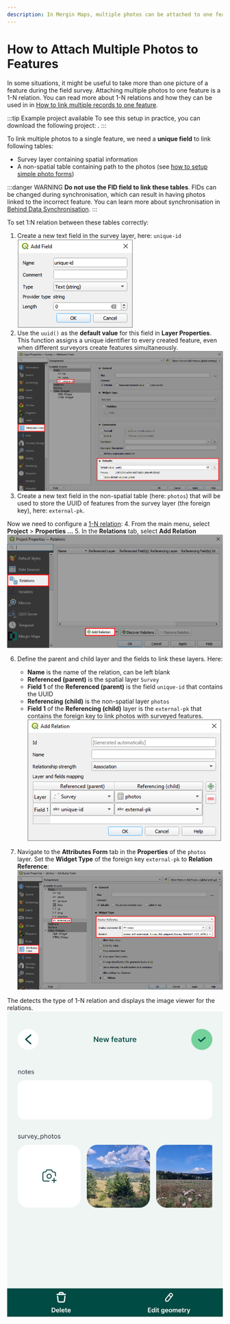 ```yaml
---
description: In Mergin Maps, multiple photos can be attached to one feature. Set up 1-N relations in QGIS to display a photo gallery in the features form.
---
```


# How to Attach Multiple Photos to Features


In some situations, it might be useful to take more than one picture of a feature during the field survey. Attaching multiple photos to one feature is a 1-N relation. You can read more about 1-N relations and how they can be used in <MainPlatformNameLink /> in [How to link multiple records to one feature](../one-to-n-relations/).

<YouTube id="NCa_Nb_CYno" title="Using multiple pictures per observation point" />

:::tip Example project available
To see this setup in practice, you can download the following project: 
<MerginMapsProject id="documentation/forms_multiple_photos" />.
:::

To link multiple photos to a single feature, we need a **unique field** to link following tables:
- Survey layer containing spatial information
- A non-spatial table containing path to the photos (see [how to setup simple photo forms](../photos/))

:::danger WARNING
**Do not use the FID field to link these tables**. FIDs can be changed during synchronisation, which can result in having photos linked to the incorrect feature. You can learn more about synchronisation in [Behind Data Synchronisation](../../manage/synchronisation/). 
:::

To set 1:N relation between these tables correctly:
1. Create a new text field in the survey layer, here: `unique-id`
   ![Adding new text field](./uuid-field.jpg "Adding new text field")
2. Use the `uuid()` as the **default value** for this field in **Layer Properties**. This function assigns a unique identifier to every created feature, even when different surveyors create features simultaneously.
   ![UUID as default value in Attributes Form](./uuid-default.jpg "UUID as default value in Attributes Form")
3. Create a new text field in the non-spatial table (here: `photos`) that will be used to store the UUID of features from the survey layer (the foreign key), here: `external-pk`.

Now we need to configure a [1-N relation](../one-to-n-relations/):
4. From the main menu, select **Project** > **Properties ...**
5. In the **Relations** tab, select **Add Relation**
   ![Add relation in Project Properties](./qgis_relation_tab.jpg "Add relation in Project Properties")

6. Define the parent and child layer and the fields to link these layers. Here:
   - **Name** is the name of the relation, can be left blank
   - **Referenced (parent)** is the spatial layer `Survey`
   - **Field 1** of the **Referenced (parent)** is the field `unique-id` that contains the UUID 
   - **Referencing (child)** is the non-spatial layer `photos`
   - **Field 1** of the **Referencing (child)** layer is the `external-pk` that contains the foreign key to link photos with surveyed features.
   ![Surveyed feature and photos relation setup](./qgis_relation_photos.jpg "Surveyed feature and photos relation setup")

7. Navigate to the **Attributes Form** tab in the **Properties** of the `photos` layer. Set the **Widget Type** of the foreign key `external-pk` to **Relation Reference**:
   ![Relation Reference widget in Attributes form](./qgis_relation_form.jpg "Relation Reference widget in Attributes form")

The <MobileAppNameShort /> detects the type of 1-N relation and displays the image viewer for the relations. 
![Many photos to a single feature in Mergin Maps mobile app](./mobile-multiple-photos.jpg "Many photos to a single feature in Mergin Maps mobile app")
